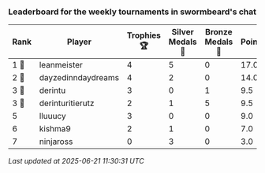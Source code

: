 ### Leaderboard for the weekly tournaments in swormbeard's chat
| Rank | Player | Trophies 🏆 | Silver Medals 🥈 | Bronze Medals 🥉 | Points |
|------|--------|-------------|------------------|------------------|--------|
| 1 🥇 | leanmeister | 4 | 5 | 0 | 17.0 |
| 2 🥈 | dayzedinndaydreams | 4 | 2 | 0 | 14.0 |
| 3 🥉 | derintu | 3 | 0 | 1 | 9.5 |
| 3 🥉 | derinturitierutz | 2 | 1 | 5 | 9.5 |
| 5 | lluuucy | 3 | 0 | 0 | 9.0 |
| 6 | kishma9 | 2 | 1 | 0 | 7.0 |
| 7 | ninjaross | 0 | 3 | 0 | 3.0 |

_Last updated at 2025-06-21 11:30:31 UTC_